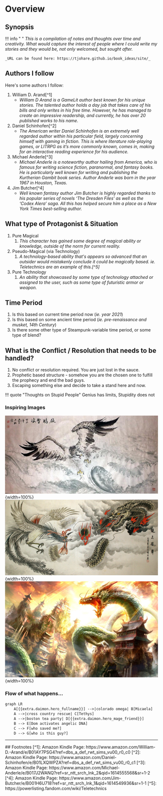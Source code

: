 # Overview

## Synopsis
!!! info " "
    _This is a compilation of notes and thoughts over time and creativity.   What would capture the interest of people where I could write my stories and they would be, not only welcomed, but sought after._

    _URL can be found here: https://tjohare.github.io/book_ideas/site/_



## Authors I follow
Here's some authors I follow:

1.  William D. Arand[^1]
    * _William D Arand is a GameLit author best known for his unique stories. The talented author holds a day job that takes care of his bills and only writes in his free time. However, he has managed to create an impressive readership, and currently, he has over 20 published works to his name._
1.  Daniel Schinhofen[^2]
    * _The American writer Daniel Schinhofen is an extremely well regarded author within his particular field, largely concerning himself with gaming in fiction. This is where literature role-playing games, or LITRPG as it’s more commonly known, comes in, making for an interactive reading experience for his audience._
1.  Michael Anderle[^3]
    * _Michael Anderle is a noteworthy author hailing from America, who is famous for writing science fiction, paranormal, and fantasy books. He is particularly well known for writing and publishing the Kurtherian Gambit book series. Author Anderle was born in the year 1967 in Houston, Texas._
1.  Jim Butcher[^4]
    * _Well known fantasy author Jim Butcher is highly regarded thanks to his popular series of novels ‘The Dresden Files’ as well as the ‘Codex Alera’ saga. All this has helped secure him a place as a New York Times best-selling author._




## What type of Protagonist & Situation
1.  Pure Magical
    1.  _This character has gained some degree of magical ability or knowledge, outside of the norm for current reality._
1.  Pseudo-Magical (via Technology)
    1.  _A technology-based ability that's appears so advanced that an outsider would mistakenly conclude it could be magically based. ie. Teletechnics are an example of this.[^5]_
1.  Pure Technology
    1.  _An ability that showcased by some type of technology attached or assigned to the user, such as some type of futuristic armor or weapon._



## Time Period
1.  Is this based on current time period now (_ie. year 2021_)
1.  Is this based on some ancient time period (_ie. pre-renaissance and musket, 14th Century_)
1.  Is there some other type of Steampunk-variable time period, or some type of blend?



## What is the Conflict / Resolution that needs to be handled?
1.  No conflict or resolution required.    You are just lost in the sauce.
1.  Prophetic based structure - somehow you are the chosen one to fulfill the prophecy and end the bad guys.
1.  Escaping something else and decide to take a stand here and now.


!!! quote "Thoughts on Stupid People"
    Genius has limits, Stupidity does not


### Inspiring Images
![Ancient Eagle](assets/TvC55dz.jpg){width=100%}
![Phoenix versus Dragon](assets/n2946.jpg){width=100%}
![Dragon](assets/chinese-dragon-wallpaper-1.jpg){width=100%}



### Flow of what happens...
``` mermaid
graph LR
    A[{{extra.daimon.hero_fullname}}] -->|colorado omega| B[Micaela]
    A -->|cross country rescue| C[Tethys]
    A -->|boston tea party| D[{{extra.daimon.hero_mage_friend}}]
    B --> E[Dom activates angelic DNA]
    C --> F[who saved me?]
    D --> G[who is this guy?]
```


<hr>
## Footnotes
[^1]: Amazon Kindle Page: https://www.amazon.com/William-D.-Arand/e/B01AY7PSG4?ref=dbs_a_def_rwt_sims_vu00_r0_c0
[^2]: Amazon Kindle Page: https://www.amazon.com/Daniel-Schinhofen/e/B01LXQWPZA?ref=dbs_a_def_rwt_sims_vu00_r0_c1
[^3]: Amazon Kindle Page: https://www.amazon.com/Michael-Anderle/e/B017J2WANQ?ref=sr_ntt_srch_lnk_2&qid=1614555568&sr=1-2
[^4]: Amazon Kindle Page: https://www.amazon.com/Jim-Butcher/e/B001H6U718?ref=sr_ntt_srch_lnk_1&qid=1614549936&sr=1-1
[^5]: https://powerlisting.fandom.com/wiki/Teletechnics
